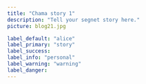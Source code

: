 ```yaml
---
title: "Chama story 1"
description: "Tell your segnet story here."
picture: blog21.jpg

label_default: "alice"
label_primary: "story"
label_success:
label_info: "personal"
label_warning: "warning"
label_danger:
---
```

